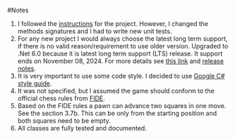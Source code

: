 #Notes

1. I followed the [instructions](INSTRUCTIONS.md) for the project. However, I changed the methods signatures and I had to write new unit tests.
1. For any new project I would always choose the latest long term support, if there is no valid reason/requirement to use older version. Upgraded to .Net 6.0 because it is latest long term support (LTS) release. It support ends on November 08, 2024. For more details see [this link](https://github.com/dotnet/core/blob/main/releases.md) and [release notes](https://devblogs.microsoft.com/dotnet/announcing-net-6/).
1. It is very important to use some code style. I decided to use [Google C# style guide](https://google.github.io/styleguide/csharp-style.html).
1. It was not specified, but I assumed the game should conform to the official chess rules from [FIDE](https://www.fide.com/FIDE/handbook/LawsOfChess.pdf).
1. Based on the FIDE rules a pawn can advance two squares in one move. See the section 3.7b. This can be only from the starting position and both squares need to be empty.
1. All classes are fully tested and documented.